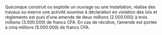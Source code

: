 Quiconque construit ou exploite un ouvrage ou une installation, réalise des travaux ou exerce une activité soumise à déclaration en violation des lois et règlements est puni d’une amende de deux millions (2.000.000) à trois millions (3.000.000) de francs CFA.
En cas de récidive, l’amende est portée à cinq millions (5.000.000) de francs CFA.